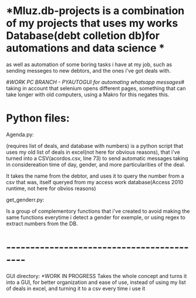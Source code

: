 # *Mluz.db-projects is a combination of my projects that uses my works Database(debt colletion db)for automations and data science *
as well as automation of some boring tasks i have at my job, such as sending messeges to new debtors, and the ones i've got deals with.

#*WORK PC BRANCH - PYAUTOGUI for automating whatsapp messages*#
taking in account that selenium opens different pages, something that can take longer with old computers, using a Makro for this negates this.

# Python files:

Agenda.py:

(requires list of deals, and database with numbers)
is a python script that uses my old list of deals in excel(not here for obvious reasons), that i've turned into a CSV(acordos.csv, line 73) to send automatic messages taking in considereation time of day, gender, and more particularities of the deal.

It takes the name from the debtor, and uses it to query the number from a csv that was, itself queryed from my access work database(Access 2010 runtime, not here for obvios reasons) 


get_genderr.py:

Is a group of complementory functions that i've created to avoid making the same functions everytime i detect a gender for exemple, or using regex to extract numbers from the DB.

# ------------------------------------------
GUI directory: *WORK IN PROGRESS
Takes the whole concept and turns it into a GUI, for better organization and ease of use, instead of using my list of deals in excel, and turning it to a csv every time i use it